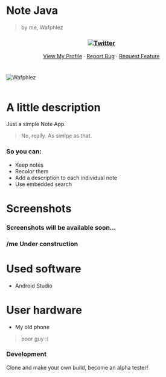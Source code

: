 # Note Java
> by me, Wafphlez


<p align="center">
  <h3 align="center">
  
  [![Twitter][twitter-shield]][twitter-url]
  
  </h3>

  <p align="center">
    <a href="https://github.com/Wafphlez">View My Profile</a>
    ·
    <a href="https://github.com/Wafphlez/NoteJava/issues">Report Bug</a>
    ·
    <a href="https://github.com/Wafphlez/NoteJava/issues">Request Feature</a>
  </p>
</p>

<!-- -->
[twitter-shield]: https://img.shields.io/twitter/follow/wafphlez?label=My%20Twitter&style=social
[twitter-url]: (https://twitter.com/wafphlez)
#
![Wafphlez](https://i.imgur.com/CEsTydk.png)
```sh
```
# A little description
Just a simple Note App.
>No, really. As simlpe as that.

### So you can:
* Keep notes
* Recolor them
* Add a description to each individual note
* Use embedded search

# Screenshots
### Screenshots will be available soon...
### /me Under construction

# Used software
* Android Studio

# User hardware
* My old phone
>poor guy :(

### Development
Clone and make your own build, become an alpha tester!

